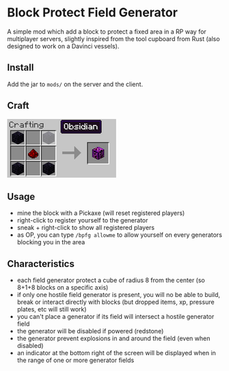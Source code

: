 
# Block Protect Field Generator

A simple mod which add a block to protect a fixed area in a RP way for multiplayer servers, slightly inspired from the tool cupboard from Rust (also designed to work on a Davinci vessels).

## Install

Add the jar to `mods/` on the server and the client.

## Craft

![Craft](/doc/images/craft.png?raw=true)

## Usage

* mine the block with a Pickaxe (will reset registered players)
* right-click to register yourself to the generator
* sneak + right-click to show all registered players
* as OP, you can type `/bpfg allowme` to allow yourself on every generators blocking you in the area

## Characteristics

* each field generator protect a cube of radius 8 from the center (so 8+1+8 blocks on a specific axis)
* if only one hostile field generator is present, you will no be able to build, break or interact directly with blocks (but dropped items, xp, pressure plates, etc will still work)
* you can't place a generator if its field will intersect a hostile generator field
* the generator will be disabled if powered (redstone)
* the generator prevent explosions in and around the field (even when disabled)
* an indicator at the bottom right of the screen will be displayed when in the range of one or more generator fields
